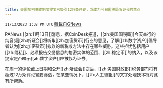 ```yaml
---
title: 美国加密税收制度提案已吸引12万条评论，将成为今日国税局听证会的焦点
---
```

`11/13/2023 1:38 PM UTC` [轉載自GNews](https://gnews.org/articles/1971088)

PANews [[zh:11月13日]]消息，据CoinDesk报道，[[zh:美国国税局]]今天举行的纯音频[[zh:听证会]]将听取[[zh:加密货币]]行业的意见，了解[[zh:数字资产]]倡导者认为[[zh:加密货币]]拟议的新税收方法中存在哪些威胁。这些担忧包括用户[[zh:隐私]]、必须报告交易信息的加密实体的范围、[[zh:稳定币]]的纳入，以及该提案是否暗示[[zh:数字资产]]应被视为证券。

在周一的评论截止日期和公开[[zh:听证会]]之后，[[zh:美国财政部]]税务部门将有超过12万条评论需要筛选，在某些情况下，[[zh:人工智能]]的文字处理技术将对此有所帮助。
